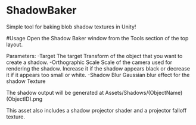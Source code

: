 # ShadowBaker
 Simple tool for baking blob shadow textures in Unity!
 
 #Usage
 Open the Shadow Baker window from the Tools section of the top layout.
 
 Parameters:
 -Target
 The target Transform of the object that you want to create a shadow.
 -Orthographic Scale
 Scale of the camera used for rendering the shadow. Increase it if the shadow appears black or decrease it if it appears too small or white.
 -Shadow Blur
 Gaussian blur effect for the shadow Texture
 
 The shadow output will be generated at Assets/Shadows/(ObjectName)(ObjectID).png
 
 This asset also includes a shadow projector shader and a projector falloff texture.
